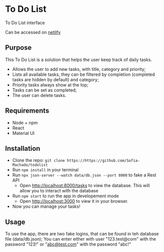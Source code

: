 # To Do List
To Do List interface

Can be accessed on [netlify](https://tiny-taiyaki-311f5c.netlify.app/)

## Purpose
This To Do List is a solution that helps the user keep track of daily tasks.
- Allows the user to add new tasks, with title, category and priority;
- Lists all available tasks, they can be filtered by completion (completed tasks are hidden by default) and category;
- Priority tasks always show at the top;
- Tasks can be set as completed;
- The user can delete tasks.

## Requirements
- Node + npm
- React
- Material UI

## Installation
- Clone the repo: `git clone https://https://github.com/Sofia-Machado/todolist`
- Run `npm install` in your terminal
- Run `npx json-server --watch data/db.json --port 8000` to fake a Rest API
  - Open [http://localhost:8000/tasks](http://localhost:8000/tasks) to view the database. This will allow you to interact with the database
- Run `npm start` to run the app in developement mode
   - Open [http://localhost:3000](http://localhost:3000) to view it in your browser.
- Now you can manage your tasks!

## Usage
To use the app, there are two fake logins, that can be found in teh database file (data/db.json);
You can enter either with user "123.test@com" with the password "123!" or "abc@test.com" with the password "abc!"
